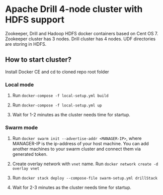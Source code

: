 # Apache Drill 4-node cluster with HDFS support

Zookeeper, Drill and Hadoop HDFS docker containers based on Cent OS 7. 
Zookeeper cluster has 3 nodes.
Drill cluster has 4 nodes.
UDF directories are storing in HDFS.

## How to start cluster?

Install Docker CE and cd to cloned repo root folder

### Local mode 

1) Run `docker-compose -f local-setup.yml build`

2) Run `docker-compose -f local-setup.yml up`

3) Wait for 1-2 minutes as the cluster needs time for startup.

### Swarm mode

1) Run `docker swarm init --advertise-addr <MANAGER-IP>`, where MANAGER-IP is the ip-address of your host machine. You can add another machines to your swarm cluster and connect them via generated token.

2) Create overlay network with `vnet` name. Run `docker network create -d overlay vnet`

3) Run `docker stack deploy --compose-file swarm-setup.yml drillStack`

4) Wait for 2-3 minutes as the cluster needs time for startup.
